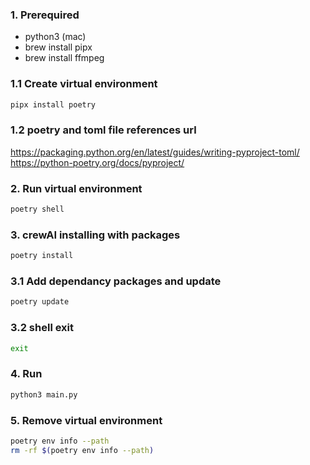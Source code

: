 ### 1. Prerequired
- python3 (mac)
- brew install pipx
- brew install ffmpeg

### 1.1 Create virtual environment
```bash
pipx install poetry
```

### 1.2 poetry and toml file references url
https://packaging.python.org/en/latest/guides/writing-pyproject-toml/
https://python-poetry.org/docs/pyproject/


### 2. Run virtual environment
```bash
poetry shell
```

### 3. crewAI installing with packages
```bash
poetry install
```

### 3.1 Add dependancy packages and update
```bash
poetry update
```

### 3.2 shell exit
```bash
exit
```

### 4. Run
```bash
python3 main.py
```

### 5. Remove virtual environment
```bash
poetry env info --path
rm -rf $(poetry env info --path)
```